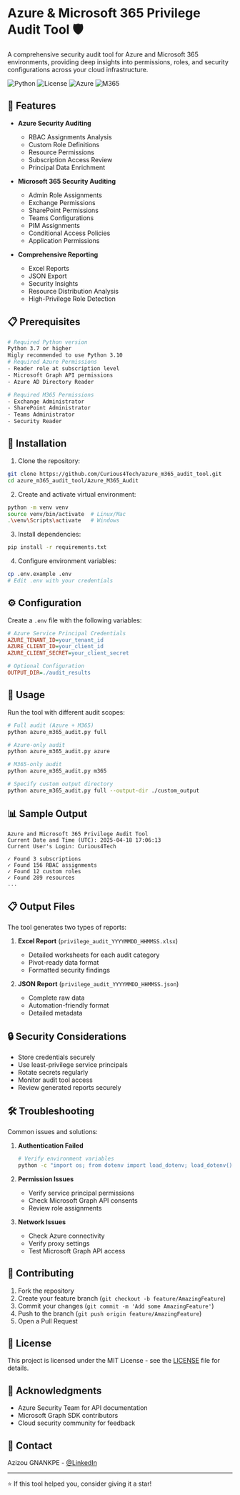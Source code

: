 # Azure & Microsoft 365 Privilege Audit Tool 🛡️

A comprehensive security audit tool for Azure and Microsoft 365 environments, providing deep insights into permissions, roles, and security configurations across your cloud infrastructure.

![Python](https://img.shields.io/badge/python-v3.7+-blue.svg)
![License](https://img.shields.io/badge/license-MIT-green.svg)
![Azure](https://img.shields.io/badge/Azure-supported-0089D6)
![M365](https://img.shields.io/badge/M365-supported-00A4EF)

## 🚀 Features

- **Azure Security Auditing**
  - RBAC Assignments Analysis
  - Custom Role Definitions
  - Resource Permissions
  - Subscription Access Review
  - Principal Data Enrichment

- **Microsoft 365 Security Auditing**
  - Admin Role Assignments
  - Exchange Permissions
  - SharePoint Permissions
  - Teams Configurations
  - PIM Assignments
  - Conditional Access Policies
  - Application Permissions

- **Comprehensive Reporting**
  - Excel Reports
  - JSON Export
  - Security Insights
  - Resource Distribution Analysis
  - High-Privilege Role Detection

## 📋 Prerequisites

```bash
# Required Python version
Python 3.7 or higher
Higly recommended to use Python 3.10 
# Required Azure Permissions
- Reader role at subscription level
- Microsoft Graph API permissions
- Azure AD Directory Reader

# Required M365 Permissions
- Exchange Administrator
- SharePoint Administrator
- Teams Administrator
- Security Reader
```

## 🔧 Installation

1. Clone the repository:
```bash
git clone https://github.com/Curious4Tech/azure_m365_audit_tool.git
cd azure_m365_audit_tool/Azure_M365_Audit
```

2. Create and activate virtual environment:
```bash
python -m venv venv
source venv/bin/activate  # Linux/Mac
.\venv\Scripts\activate   # Windows
```

3. Install dependencies:
```bash
pip install -r requirements.txt
```

4. Configure environment variables:
```bash
cp .env.example .env
# Edit .env with your credentials
```

## ⚙️ Configuration

Create a `.env` file with the following variables:

```ini
# Azure Service Principal Credentials
AZURE_TENANT_ID=your_tenant_id
AZURE_CLIENT_ID=your_client_id
AZURE_CLIENT_SECRET=your_client_secret

# Optional Configuration
OUTPUT_DIR=./audit_results
```

## 🚀 Usage

Run the tool with different audit scopes:

```bash
# Full audit (Azure + M365)
python azure_m365_audit.py full

# Azure-only audit
python azure_m365_audit.py azure

# M365-only audit
python azure_m365_audit.py m365

# Specify custom output directory
python azure_m365_audit.py full --output-dir ./custom_output
```

## 📊 Sample Output

```plaintext
Azure and Microsoft 365 Privilege Audit Tool
Current Date and Time (UTC): 2025-04-18 17:06:13
Current User's Login: Curious4Tech

✓ Found 3 subscriptions
✓ Found 156 RBAC assignments
✓ Found 12 custom roles
✓ Found 289 resources
...
```

## 📋 Output Files

The tool generates two types of reports:

1. **Excel Report** (`privilege_audit_YYYYMMDD_HHMMSS.xlsx`)
   - Detailed worksheets for each audit category
   - Pivot-ready data format
   - Formatted security findings

2. **JSON Report** (`privilege_audit_YYYYMMDD_HHMMSS.json`)
   - Complete raw data
   - Automation-friendly format
   - Detailed metadata

## 🔒 Security Considerations

- Store credentials securely
- Use least-privilege service principals
- Rotate secrets regularly
- Monitor audit tool access
- Review generated reports securely

## 🛠️ Troubleshooting

Common issues and solutions:

1. **Authentication Failed**
   ```bash
   # Verify environment variables
   python -c "import os; from dotenv import load_dotenv; load_dotenv(); print(os.getenv('AZURE_TENANT_ID'))"
   ```

2. **Permission Issues**
   - Verify service principal permissions
   - Check Microsoft Graph API consents
   - Review role assignments

3. **Network Issues**
   - Check Azure connectivity
   - Verify proxy settings
   - Test Microsoft Graph API access

## 📝 Contributing

1. Fork the repository
2. Create your feature branch (`git checkout -b feature/AmazingFeature`)
3. Commit your changes (`git commit -m 'Add some AmazingFeature'`)
4. Push to the branch (`git push origin feature/AmazingFeature`)
5. Open a Pull Request

## 📄 License

This project is licensed under the MIT License - see the [LICENSE](LICENSE) file for details.

## 🙏 Acknowledgments

- Azure Security Team for API documentation
- Microsoft Graph SDK contributors
- Cloud security community for feedback

## 📧 Contact

Azizou GNANKPE - [@LinkedIn](https://www.linkedin.com/in/azizou-gnankpe/)

---
⭐️ If this tool helped you, consider giving it a star!
